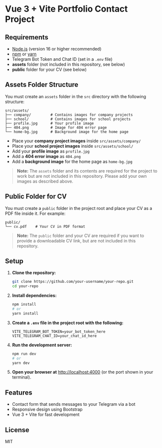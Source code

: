 # Vue 3 + Vite Portfolio Contact Project

## Requirements

- [Node.js](https://nodejs.org/) (version 16 or higher recommended)
- [npm](https://www.npmjs.com/) or [yarn](https://yarnpkg.com/)
- Telegram Bot Token and Chat ID (set in a `.env` file)
- **assets** folder (not included in this repository, see below)
- **public** folder for your CV (see below)

## Assets Folder Structure

You must create an `assets` folder in the `src` directory with the following structure:

```
src/assets/
├── company/         # Contains images for company projects
├── school/          # Contains images for school projects
├── profile.jpg      # Your profile image
├── 404.png          # Image for 404 error page
└── home-bg.jpg      # Background image for the home page
```

- Place your **company project images** inside `src/assets/company/`
- Place your **school project images** inside `src/assets/school/`
- Add your **profile image** as `profile.jpg`
- Add a **404 error image** as `404.png`
- Add a **background image** for the home page as `home-bg.jpg`

> **Note:** The `assets` folder and its contents are required for the project to work but are not included in this repository. Please add your own images as described above.

## Public Folder for CV

You must create a `public` folder in the project root and place your CV as a PDF file inside it. For example:

```
public/
└── cv.pdf    # Your CV in PDF format
```

> **Note:** The `public` folder and your CV are required if you want to provide a downloadable CV link, but are not included in this repository.

## Setup

1. **Clone the repository:**
   ```sh
   git clone https://github.com/your-username/your-repo.git
   cd your-repo
   ```

2. **Install dependencies:**
   ```sh
   npm install
   # or
   yarn install
   ```

3. **Create a `.env` file in the project root with the following:**
   ```
   VITE_TELEGRAM_BOT_TOKEN=your_bot_token_here
   VITE_TELEGRAM_CHAT_ID=your_chat_id_here
   ```

4. **Run the development server:**
   ```sh
   npm run dev
   # or
   yarn dev
   ```

5. **Open your browser at** [http://localhost:4000](http://localhost:4000) (or the port shown in your terminal).

## Features

- Contact form that sends messages to your Telegram via a bot
- Responsive design using Bootstrap
- Vue 3 + Vite for fast development

## License

MIT
